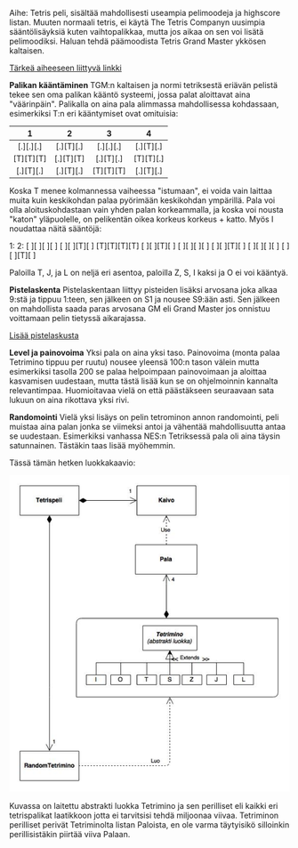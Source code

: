 Aihe: Tetris peli, sisältää mahdollisesti useampia pelimoodeja ja highscore
listan. Muuten normaali tetris, ei käytä The Tetris Companyn uusimpia
sääntölisäyksiä kuten vaihtopalikkaa, mutta jos aikaa on sen voi lisätä
pelimoodiksi. Haluan tehdä päämoodista Tetris Grand Master ykkösen kaltaisen.

[Tärkeä aiheeseen liittyvä linkki](http://kitaru.1101b.com/TGMGUIDE/)

**Palikan kääntäminen**
TGM:n kaltaisen ja normi tetriksestä eriävän pelistä tekee sen oma palikan 
kääntö systeemi, jossa palat aloittavat aina "väärinpäin". 
Palikalla on aina pala alimmassa mahdollisessa
kohdassaan, esimerkiksi T:n eri kääntymiset ovat omituisia:

|   1       |   2       |      3    |      4    |
|:---------:|:---------:|:---------:|:---------:|
| [.][.][.] | [.][T][.] | [.][.][.] | [.][T][.] |
| [T][T][T] | [.][T][T] | [.][T][.] | [T][T][.] |
| [.][T][.] | [.][T][.] | [T][T][T] | [.][T][.] |

Koska T menee kolmannessa vaiheessa "istumaan", ei voida vain laittaa
muita kuin keskikohdan palaa pyörimään keskikohdan ympärillä. Pala voi
olla aloituskohdastaan vain yhden palan korkeammalla, ja koska voi nousta 
"katon" yläpuolelle, on pelikentän oikea korkeus korkeus + katto.
Myös I noudattaa näitä sääntöjä:

1:		2:
[ ][ ][ ][ ]	[ ][ ][T][ ]
[T][T][T][T]	[ ][ ][T][ ]
[ ][ ][ ][ ]	[ ][ ][T][ ]
[ ][ ][ ][ ]	[ ][ ][T][ ]

Paloilla T, J, ja L on neljä eri asentoa, paloilla Z, S, I kaksi ja O ei
voi kääntyä.

**Pistelaskenta**
Pistelaskentaan liittyy pisteiden lisäksi arvosana joka alkaa 9:stä
ja tippuu 1:teen, sen jälkeen on S1 ja nousee S9:ään asti.
Sen jälkeen on mahdollista saada paras arvosana GM eli Grand Master
jos onnistuu voittamaan pelin tietyssä aikarajassa.

[Lisää pistelaskusta](https://tetris.wiki/Tetris_The_Grand_Master#Scoring)


**Level ja painovoima**
Yksi pala on aina yksi taso. Painovoima (monta palaa Tetrimino
tippuu per ruutu) nousee yleensä 100:n tason välein mutta esimerkiksi
tasolla 200 se palaa helpoimpaan painovoimaan ja aloittaa kasvamisen
uudestaan, mutta tästä lisää kun se on ohjelmoinnin kannalta
relevantimpaa. Huomioitavaa vielä on että päästäkseen seuraavaan sata lukuun
on aina rikottava yksi rivi.

**Randomointi**
Vielä yksi lisäys on pelin tetrominon annon randomointi, peli muistaa aina
palan jonka se viimeksi antoi ja vähentää mahdollisuutta antaa se uudestaan.
Esimerkiksi vanhassa NES:n Tetriksessä pala oli aina täysin satunnainen.
Tästäkin taas lisää myöhemmin.

Tässä tämän hetken luokkakaavio:

![Alt text](TTetrisLuokkaKaavio1.jpg)

Kuvassa on laitettu abstrakti luokka Tetrimino ja sen perilliset eli kaikki
eri tetrispalikat laatikkoon jotta ei tarvitsisi tehdä miljoonaa viivaa.
Tetriminon perilliset perivät Tetriminolta listan Paloista, en ole varma
täytyisikö silloinkin perillisistäkin piirtää viiva Palaan.
